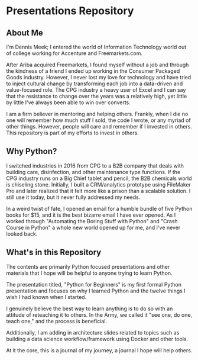 # Presentations Repository

## About Me
I'm Dennis Meek; I entered the world of Information Technology world out of college working for Accenture and Freemarkets.com. 

After Ariba acquired Freemarkets, I found myself without a job and through the kindness of a friend I ended up working in the Consumer Packaged Goods industry. However, I never lost my love for technology and have tried to inject cultural change by transforming each job into a data-driven and value-focused role. The CPG industry a heavy user of Excel and I can say that the resistance to change over the years was a relatively high, yet little by little I've always been able to win over converts.

I am a firm believer in mentoring and helping others. Frankly, when I die no one will remember how much stuff I sold, the code I wrote, or any myriad of other things. However, people will care and remember if I invested in others. This repository is part of my efforts to invest in others. 

## Why Python?

I switched industries in 2016 from CPG to a B2B company that deals with building care, disinfection, and other maintenance type functions. If the CPG industry runs on a Big Chief tablet and pencil, the B2B chemicals world is chiseling stone. Initially, I built a CRM/analytics prototype using FileMaker Pro and later realized that it felt more like a prison than a scalable solution. I still use it today, but it never fully addressed my needs. 

In a weird twist of fate, I opened an email for a humble bundle of five Python books for $15, and it is the best bizarre email I have ever opened. As I worked through "Automating the Boring Stuff with Python" and "Crash Course in Python" a whole new world opened up for me, and I've never looked back.

## What's in this Repository

The contents are primarily Python focused presentations and other materials that I hope will be helpful to anyone trying to learn Python. 

The presentation titled, "Python for Beginners" is my first formal Python presentation and focuses on why I learned Python and the twelve things I wish I had known when I started. 

I genuinely believe the best way to learn anything is to do so with an attitude of reteaching it to others. In the Army, we called it "see one, do one, teach one,"  and the process is beneficial. 

Additionally, I am adding in architecture slides related to topics such as building a data science workflow/framework using Docker and other tools.

At it the core, this is a journal of my journey, a journal I hope will help others.
